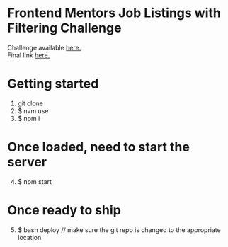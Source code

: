 # Frontend Mentors Job Listings with Filtering Challenge
Challenge available <a href="https://www.frontendmentor.io/challenges/manage-landing-page-SLXqC6P5">here.</a>
<br>
Final link <a href="#">here.</a>

# Getting started
1. git clone
2. \$ nvm use
3. \$ npm i

# Once loaded, need to start the server

4. \$ npm start

# Once ready to ship

5. \$ bash deploy // make sure the git repo is changed to the appropriate location
